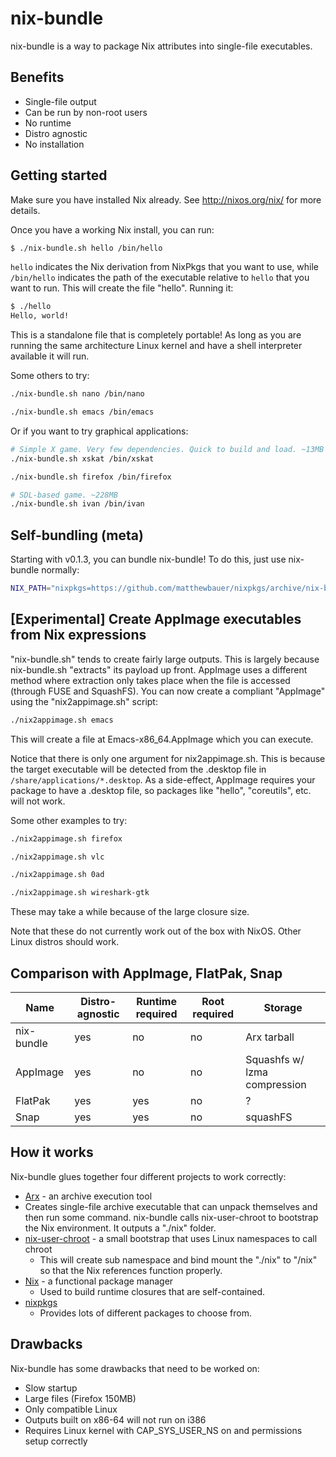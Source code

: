 # nix-bundle

nix-bundle is a way to package Nix attributes into single-file executables.

## Benefits

* Single-file output
* Can be run by non-root users
* No runtime
* Distro agnostic
* No installation

## Getting started

Make sure you have installed Nix already. See http://nixos.org/nix/ for more details.

Once you have a working Nix install, you can run:

```sh
$ ./nix-bundle.sh hello /bin/hello
```

```hello``` indicates the Nix derivation from NixPkgs that you want to use, while ```/bin/hello``` indicates the path of the executable relative to ```hello``` that you want to run. This will create the file "hello". Running it:

```sh
$ ./hello
Hello, world!
```

This is a standalone file that is completely portable! As long as you are running the same architecture Linux kernel and have a shell interpreter available it will run.

Some others to try:

```sh
./nix-bundle.sh nano /bin/nano
```

```sh
./nix-bundle.sh emacs /bin/emacs
```

Or if you want to try graphical applications:

```sh
# Simple X game. Very few dependencies. Quick to build and load. ~13MB
./nix-bundle.sh xskat /bin/xskat
```

```sh
./nix-bundle.sh firefox /bin/firefox
```

```sh
# SDL-based game. ~228MB
./nix-bundle.sh ivan /bin/ivan
```


## Self-bundling (meta)

Starting with v0.1.3, you can bundle nix-bundle! To do this, just use nix-bundle normally:

```sh
NIX_PATH="nixpkgs=https://github.com/matthewbauer/nixpkgs/archive/nix-bundle.tar.gz" ./nix-bundle.sh nix-bundle /bin/nix-bundle
```

## [Experimental] Create AppImage executables from Nix expressions

"nix-bundle.sh" tends to create fairly large outputs. This is largely because nix-bundle.sh "extracts" its payload up front. AppImage uses a different method where extraction only takes place when the file is accessed (through FUSE and SquashFS). You can now create a compliant "AppImage" using the "nix2appimage.sh" script:

```sh
./nix2appimage.sh emacs
```

This will create a file at Emacs-x86_64.AppImage which you can execute.

Notice that there is only one argument for nix2appimage.sh. This is because the target executable will be detected from the .desktop file in ```/share/applications/*.desktop```. As a side-effect, AppImage requires your package to have a .desktop file, so packages like "hello", "coreutils", etc. will not work.

Some other examples to try:

```sh
./nix2appimage.sh firefox
```

```sh
./nix2appimage.sh vlc
```

```sh
./nix2appimage.sh 0ad
```

```sh
./nix2appimage.sh wireshark-gtk
```

These may take a while because of the large closure size.

Note that these do not currently work out of the box with NixOS. Other Linux distros should work.

## Comparison with AppImage, FlatPak, Snap

| Name       | Distro-agnostic | Runtime required | Root required | Storage |
| ---------- | --------------- | ---------------- | ------------- | ------- |
| nix-bundle | yes | no  | no  | Arx tarball                    | 
| AppImage   | yes | no  | no  | Squashfs w/ lzma compression   |
| FlatPak    | yes | yes | no  | ?                              |
| Snap       | yes | yes | no  | squashFS                       |

## How it works

Nix-bundle glues together four different projects to work correctly:

* [Arx](https://github.com/solidsnack/arx) - an archive execution tool
* Creates single-file archive executable that can unpack themselves and then run some command. nix-bundle calls nix-user-chroot to bootstrap the Nix environment. It outputs a "./nix" folder.
* [nix-user-chroot](https://github.com/lethalman/nix-user-chroot) - a small bootstrap that uses Linux namespaces to call chroot
  * This will create sub namespace and bind mount the "./nix" to "/nix" so that the Nix references function properly.
* [Nix](https://nixos.org/nix/) - a functional package manager
  * Used to build runtime closures that are self-contained.
* [nixpkgs](https://nixos.org/nixpkgs/)
  * Provides lots of different packages to choose from.

## Drawbacks

Nix-bundle has some drawbacks that need to be worked on:

* Slow startup
* Large files (Firefox 150MB)
* Only compatible Linux
* Outputs built on x86-64 will not run on i386
* Requires Linux kernel with CAP_SYS_USER_NS on and permissions setup correctly
